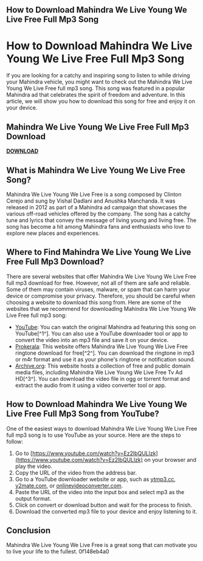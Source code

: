 ## How to Download Mahindra We Live Young We Live Free Full Mp3 Song

 


 
# How to Download Mahindra We Live Young We Live Free Full Mp3 Song
 
If you are looking for a catchy and inspiring song to listen to while driving your Mahindra vehicle, you might want to check out the Mahindra We Live Young We Live Free full mp3 song. This song was featured in a popular Mahindra ad that celebrates the spirit of freedom and adventure. In this article, we will show you how to download this song for free and enjoy it on your device.
 
## Mahindra We Live Young We Live Free Full Mp3 Download


[**DOWNLOAD**](https://www.google.com/url?q=https%3A%2F%2Furlgoal.com%2F2tKEXq&sa=D&sntz=1&usg=AOvVaw0Z8gcfOfqJ-I6e2qqq6v_e)

 
## What is Mahindra We Live Young We Live Free Song?
 
Mahindra We Live Young We Live Free is a song composed by Clinton Cerejo and sung by Vishal Dadlani and Anushka Manchanda. It was released in 2012 as part of a Mahindra ad campaign that showcases the various off-road vehicles offered by the company. The song has a catchy tune and lyrics that convey the message of living young and living free. The song has become a hit among Mahindra fans and enthusiasts who love to explore new places and experiences.
 
## Where to Find Mahindra We Live Young We Live Free Full Mp3 Download?
 
There are several websites that offer Mahindra We Live Young We Live Free full mp3 download for free. However, not all of them are safe and reliable. Some of them may contain viruses, malware, or spam that can harm your device or compromise your privacy. Therefore, you should be careful when choosing a website to download this song from. Here are some of the websites that we recommend for downloading Mahindra We Live Young We Live Free full mp3 song:
 
- [YouTube](https://www.youtube.com/watch?v=Ez2IbQULlzk): You can watch the original Mahindra ad featuring this song on YouTube[^1^]. You can also use a YouTube downloader tool or app to convert the video into an mp3 file and save it on your device.
- [Prokerala](https://www.prokerala.com/downloads/ringtones/download.php?id=1488): This website offers Mahindra We Live Young We Live Free ringtone download for free[^2^]. You can download the ringtone in mp3 or m4r format and use it as your phone's ringtone or notification sound.
- [Archive.org](https://archive.org/details/MahindraLiveYoungLiveFreeTvAdHD): This website hosts a collection of free and public domain media files, including Mahindra We Live Young We Live Free Tv Ad HD[^3^]. You can download the video file in ogg or torrent format and extract the audio from it using a video converter tool or app.

## How to Download Mahindra We Live Young We Live Free Full Mp3 Song from YouTube?
 
One of the easiest ways to download Mahindra We Live Young We Live Free full mp3 song is to use YouTube as your source. Here are the steps to follow:

1. Go to [https://www.youtube.com/watch?v=Ez2IbQULlzk](https://www.youtube.com/watch?v=Ez2IbQULlzk) on your browser and play the video.
2. Copy the URL of the video from the address bar.
3. Go to a YouTube downloader website or app, such as [ytmp3.cc](https://ytmp3.cc/en13/), [y2mate.com](https://y2mate.com/), or [onlinevideoconverter.com](https://www.onlinevideoconverter.com/mp3-converter).
4. Paste the URL of the video into the input box and select mp3 as the output format.
5. Click on convert or download button and wait for the process to finish.
6. Download the converted mp3 file to your device and enjoy listening to it.

## Conclusion
 
Mahindra We Live Young We Live Free is a great song that can motivate you to live your life to the fullest.
 0f148eb4a0
